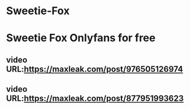 # Sweetie-Fox
# Sweetie Fox Onlyfans for free

## video URL:https://maxleak.com/post/976505126974 ##

## video URL:https://maxleak.com/post/877951993623 ##
